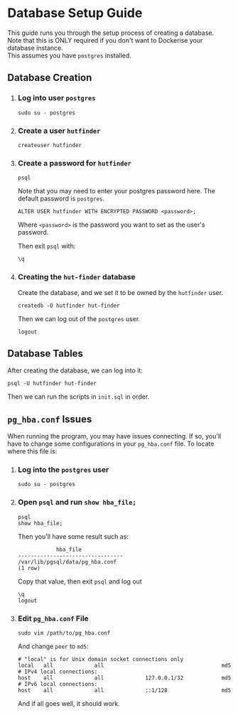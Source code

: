 # Database Setup Guide
This guide runs you through the setup process of creating a database.\
Note that this is ONLY required if you don't want to Dockerise your database instance.\
This assumes you have `postgres` installed.

## Database Creation

1) ### Log into user `postgres`
    ```
    sudo su - postgres
    ```
2) ### Create a user `hutfinder`
    ```
    createuser hutfinder
    ```
3) ### Create a password for `hutfinder`
    ```
    psql
    ```
    Note that you may need to enter your postgres password here. The default password is `postgres`.
    ```
    ALTER USER hutfinder WITH ENCRYPTED PASSWORD <password>;
    ```
    Where `<password>` is the password you want to set as the user's password.
    
    Then exit `psql` with:
    ```
    \q
    ```
4) ### Creating the `hut-finder` database
    Create the database, and we set it to be owned by the `hutfinder` user.
    ```
    createdb -O hutfinder hut-finder
    ```
    Then we can log out of the `postgres` user.
    ```
    logout
    ```
## Database Tables
After creating the database, we can log into it:
```
psql -U hutfinder hut-finder
```
Then we can run the scripts in `init.sql` in order.

## `pg_hba.conf` Issues
When running the program, you may have issues connecting. If so,
you'll have to change some configurations in your `pg_hba.conf` file. To locate where this file is:
1) ### Log into the `postgres` user
    ```
    sudo su - postgres
    ```
2) ### Open `psql` and run `show hba_file;`
    ```
    psql
    show hba_file;
    ```
    Then you'll have some result such as:
    ```
                hba_file             
    ---------------------------------
    /var/lib/pgsql/data/pg_hba.conf
    (1 row)
    ```
    Copy that value, then exit `psql` and log out
    
    ```
    \q
    logout
    ```

3) ### Edit `pg_hba.conf` File
    ```
    sudo vim /path/to/pg_hba.conf
    ```
    And change `peer` to `md5`:

    ```
    # "local" is for Unix domain socket connections only
    local   all             all                                     md5 
    # IPv4 local connections:
    host    all             all             127.0.0.1/32            md5 
    # IPv6 local connections:
    host    all             all             ::1/128                 md5
    ```
    And if all goes well, it should work.